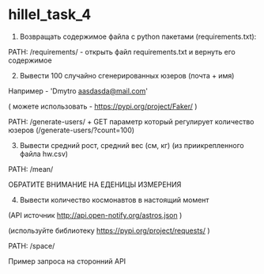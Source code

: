 # hillel_task_4

1. Возвращать содержимое файла с python пакетами (requirements.txt):

PATH: /requirements/ - открыть файл requirements.txt и вернуть его содержимое



2. Вывести 100 случайно сгенерированных юзеров (почта + имя)

Например - 'Dmytro aasdasda@mail.com'

( можете использовать - https://pypi.org/project/Faker/ )

PATH: /generate-users/ + GET параметр который регулирует количество юзеров (/generate-users/?count=100)



3. Вывести средний рост, средний вес (см, кг) (из приикрепленного файла hw.csv)

PATH: /mean/

ОБРАТИТЕ ВНИМАНИЕ НА ЕДЕНИЦЫ ИЗМЕРЕНИЯ



4. Вывести количество космонавтов в настоящий момент

(API источник http://api.open-notify.org/astros.json )

(используйте библиотеку https://pypi.org/project/requests/ )

PATH: /space/





Пример запроса на сторонний API
